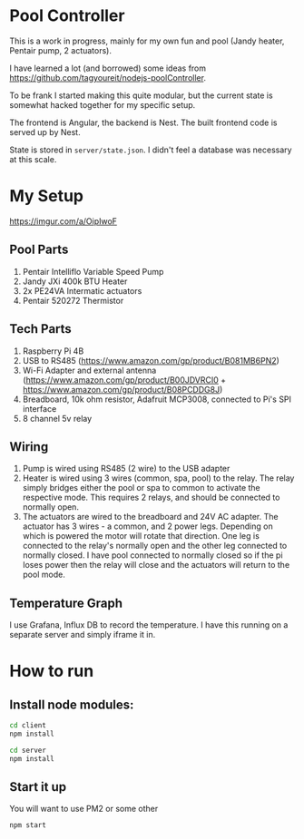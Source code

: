 # Pool Controller

This is a work in progress, mainly for my own fun and pool (Jandy heater, Pentair pump, 2 actuators).

I have learned a lot (and borrowed) some ideas from https://github.com/tagyoureit/nodejs-poolController.

To be frank I started making this quite modular, but the current state is somewhat hacked together for my specific setup.

The frontend is Angular, the backend is Nest. The built frontend code is served up by Nest.

State is stored in `server/state.json`. I didn't feel a database was necessary at this scale.

# My Setup

https://imgur.com/a/OipIwoF

## Pool Parts
1. Pentair Intelliflo Variable Speed Pump
2. Jandy JXi 400k BTU Heater
3. 2x PE24VA Intermatic actuators
4. Pentair 520272 Thermistor

## Tech Parts
1. Raspberry Pi 4B
2. USB to RS485 (https://www.amazon.com/gp/product/B081MB6PN2)
3. Wi-Fi Adapter and external antenna (https://www.amazon.com/gp/product/B00JDVRCI0 + https://www.amazon.com/gp/product/B08PCDDG8J) 
4. Breadboard, 10k ohm resistor, Adafruit MCP3008, connected to Pi's SPI interface
5. 8 channel 5v relay

## Wiring
1. Pump is wired using RS485 (2 wire) to the USB adapter
2. Heater is wired using 3 wires (common, spa, pool) to the relay. The relay simply bridges either the pool or spa to common to activate the respective mode. This requires 2 relays, and should be connected to normally open.
3. The actuators are wired to the breadboard and 24V AC adapter. The actuator has 3 wires - a common, and 2 power legs. Depending on which is powered the motor will rotate that direction. One leg is connected to the relay's normally open and the other leg connected to normally closed. I have pool connected to normally closed so if the pi loses power then the relay will close and the actuators will return to the pool mode.

## Temperature Graph
I use Grafana, Influx DB to record the temperature. I have this running on a separate server and simply iframe it in.

# How to run

## Install node modules:

```bash
cd client
npm install

cd server
npm install
```

## Start it up

You will want to use PM2 or some other 

```bash
npm start
```
